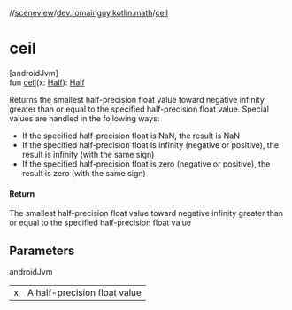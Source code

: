 //[sceneview](../../index.md)/[dev.romainguy.kotlin.math](index.md)/[ceil](ceil.md)

# ceil

[androidJvm]\
fun [ceil](ceil.md)(x: [Half](-half/index.md)): [Half](-half/index.md)

Returns the smallest half-precision float value toward negative infinity greater than or equal to the specified half-precision float value. Special values are handled in the following ways:

- 
   If the specified half-precision float is NaN, the result is NaN
- 
   If the specified half-precision float is infinity (negative or positive), the result is infinity (with the same sign)
- 
   If the specified half-precision float is zero (negative or positive), the result is zero (with the same sign)

#### Return

The smallest half-precision float value toward negative infinity greater than or equal to the specified half-precision float value

## Parameters

androidJvm

| | |
|---|---|
| x | A half-precision float value |
